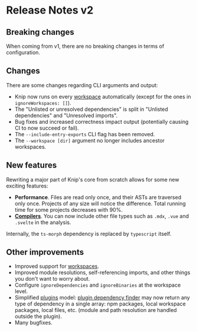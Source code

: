 # Release Notes v2

## Breaking changes

When coming from v1, there are no breaking changes in terms of configuration.

## Changes

There are some changes regarding CLI arguments and output:

- Knip now runs on every [workspace][1] automatically (except for the ones in `ignoreWorkspaces: []`).
- The "Unlisted or unresolved dependencies" is split in "Unlisted dependencies" and "Unresolved imports".
- Bug fixes and increased correctness impact output (potentially causing CI to now succeed or fail).
- The `--include-entry-exports` CLI flag has been removed.
- The `--workspace [dir]` argument no longer includes ancestor workspaces.

## New features

Rewriting a major part of Knip's core from scratch allows for some new exciting features:

- **Performance**. Files are read only once, and their ASTs are traversed only once. Projects of any size will notice
  the difference. Total running time for some projects decreases with 90%.
- **[Compilers][2]**. You can now include other file types such as `.mdx`, `.vue` and `.svelte` in the analysis.

Internally, the `ts-morph` dependency is replaced by `typescript` itself.

## Other improvements

- Improved support for [workspaces][1].
- Improved module resolutions, self-referencing imports, and other things you don't want to worry about.
- Configure `ignoreDependencies` and `ignoreBinaries` at the workspace level.
- Simplified [plugins][3] model: [plugin dependency finder][4] may now return any type of dependency in a single array:
  npm packages, local workspace packages, local files, etc. (module and path resolution are handled outside the plugin).
- Many bugfixes.

[1]: ../README.md#workspaces-monorepos
[2]: ./compilers.md
[3]: ../README.md#plugins
[4]: ./writing-a-plugin.md#finddependencies
